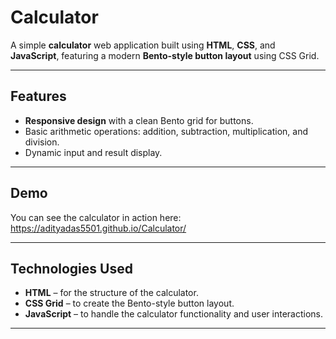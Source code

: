 # Calculator

A simple **calculator** web application built using **HTML**, **CSS**, and **JavaScript**, featuring a modern **Bento-style button layout** using CSS Grid.

---

## Features

- **Responsive design** with a clean Bento grid for buttons.  
- Basic arithmetic operations: addition, subtraction, multiplication, and division.  
- Dynamic input and result display.  

---

## Demo

You can see the calculator in action here: https://adityadas5501.github.io/Calculator/

---

## Technologies Used

- **HTML** – for the structure of the calculator.  
- **CSS Grid** – to create the Bento-style button layout.  
- **JavaScript** – to handle the calculator functionality and user interactions.

---
